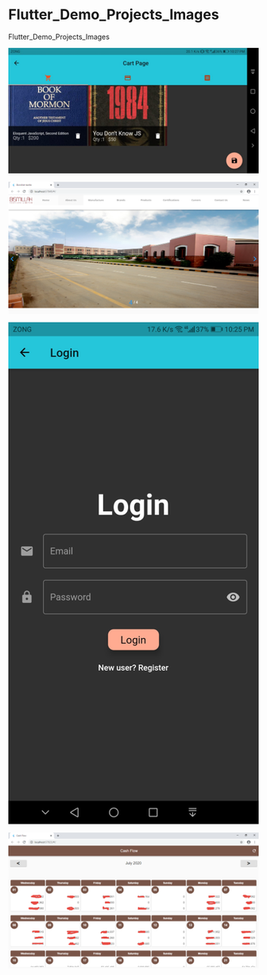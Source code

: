 # Flutter_Demo_Projects_Images
Flutter_Demo_Projects_Images


![A Flutter Resources App using Futter ](https://github.com/abair341/Flutter_Demo_Projects_Images/blob/master/1.jpg?raw=true)

![A Flutter Resources App using Futter ](https://github.com/abair341/Flutter_Demo_Projects_Images/blob/master/1.png?raw=true)

![A Flutter Resources App using Futter ](https://github.com/abair341/Flutter_Demo_Projects_Images/blob/master/10.jpg?raw=true)


![A Flutter Resources App using Futter ](https://github.com/abair341/Flutter_Demo_Projects_Images/blob/master/2020-07-21_17-37-19.png?raw=true)
